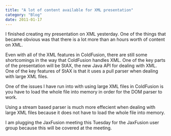 ```yaml
---
title: "A lot of content available for XML presentation"
category: "Blog"
date: 2011-01-17
---
```



I finished creating my presentation on XML yesterday. One of the things that became obvious was that there is a lot more than an hours worth of content on XML.

Even with all of the XML features in ColdFusion, there are still some shortcomings in the way that ColdFusion handles XML. One of the key parts of the presentation will be StAX, the new Java API for dealing with XML. One of the key features of StAX is that it uses a pull parser when dealing with large XML files.

One of the issues I have run into with using large XML files in ColdFusion is you have to load the whole file into memory in order for the DOM parser to work.

Using a stream based parser is much more effecient when dealing with large XML files because it does not have to load the whole file into memory.

I am plugging the JaxFusion meeting this Tuesday for the JaxFusion user group because this will be covered at the meeting.